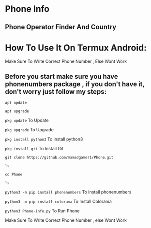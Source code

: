 # Phone Info
## Phone Operator Finder And Country

# How To Use It On Termux Android:
Make Sure To Write Correct Phone Number , Else Wont Work

## Before you start make sure you have phonenumbers package , if you don't have it, don't worry just follow my steps:

```apt update```

```apt upgrade```

```pkg update``` To Update

```pkg upgrade``` To Upgrade

```pkg install python3``` To install python3

```pkg install git``` To Install Git

```git clone https://github.com/mamadgamer1/Phone.git```

```ls```

```cd Phone```

```ls```

```python3 -m pip install phonenumbers``` To Install phonenumbers

```python3 -m pip install colorama``` To Install Colorama

```python3 Phone-info.py``` To Run Phone

Make Sure To Write Correct Phone Number , else Wont Work
